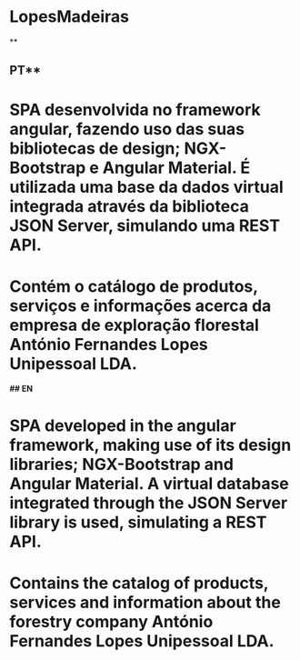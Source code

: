 # LopesMadeiras
**
## PT**

# SPA desenvolvida no framework angular, fazendo uso das suas bibliotecas de design; NGX-Bootstrap e Angular Material. É utilizada uma base da dados virtual integrada através da biblioteca JSON Server, simulando uma REST API.
# Contém o catálogo de produtos, serviços e informações acerca da empresa de exploração florestal António Fernandes Lopes Unipessoal LDA.

**## EN**

# SPA developed in the angular framework, making use of its design libraries; NGX-Bootstrap and Angular Material. A virtual database integrated through the JSON Server library is used, simulating a REST API.
# Contains the catalog of products, services and information about the forestry company António Fernandes Lopes Unipessoal LDA.
